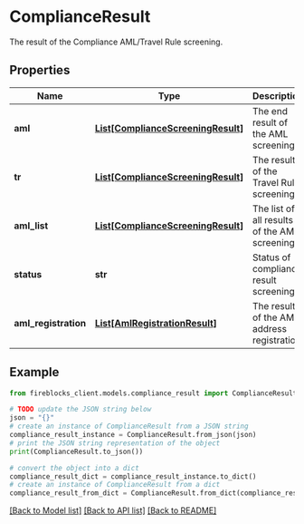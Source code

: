 # ComplianceResult

The result of the Compliance AML/Travel Rule screening.

## Properties

Name | Type | Description | Notes
------------ | ------------- | ------------- | -------------
**aml** | [**List[ComplianceScreeningResult]**](ComplianceScreeningResult.md) | The end result of the AML screening. | [optional] 
**tr** | [**List[ComplianceScreeningResult]**](ComplianceScreeningResult.md) | The result of the Travel Rule screening. | [optional] 
**aml_list** | [**List[ComplianceScreeningResult]**](ComplianceScreeningResult.md) | The list of all results of the AML screening. | [optional] 
**status** | **str** | Status of compliance result screening. | [optional] 
**aml_registration** | [**List[AmlRegistrationResult]**](AmlRegistrationResult.md) | The results of the AML address registration. | [optional] 

## Example

```python
from fireblocks_client.models.compliance_result import ComplianceResult

# TODO update the JSON string below
json = "{}"
# create an instance of ComplianceResult from a JSON string
compliance_result_instance = ComplianceResult.from_json(json)
# print the JSON string representation of the object
print(ComplianceResult.to_json())

# convert the object into a dict
compliance_result_dict = compliance_result_instance.to_dict()
# create an instance of ComplianceResult from a dict
compliance_result_from_dict = ComplianceResult.from_dict(compliance_result_dict)
```
[[Back to Model list]](../README.md#documentation-for-models) [[Back to API list]](../README.md#documentation-for-api-endpoints) [[Back to README]](../README.md)


